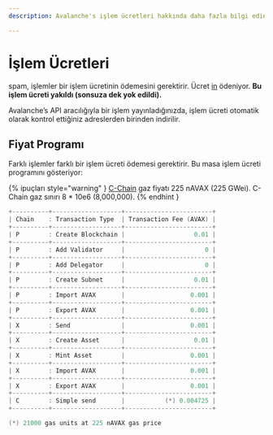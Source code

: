 ```yaml
---
description: Avalanche's işlem ücretleri hakkında daha fazla bilgi edin.

---
```


# İşlem Ücretleri

spam, işlemler bir işlem ücretinin ödemesini gerektirir. Ücret [in](../../#avalanche-avax-token) ödeniyor. **Bu işlem ücreti yakıldı (sonsuza dek yok edildi).**

Avalanche’s API aracılığıyla bir işlem yayınladığınızda, işlem ücreti otomatik olarak kontrol ettiğiniz adreslerden birinden indirilir.

## Fiyat Programı

Farklı işlemler farklı bir işlem ücreti ödemesi gerektirir. Bu masa işlem ücreti programını gösteriyor:

{% ipuçları style="warning" } [C-Chain](./#contract-chain-c-chain) gaz fiyatı 225 nAVAX \(225 GWei\). C-Chain gaz sınırı 8 \* 10e6 \(8,000,000\). {% endhint }

```cpp
+----------+-------------------+------------------------+
| Chain    : Transaction Type  | Transaction Fee (AVAX) |
+----------+-------------------+------------------------+
| P        : Create Blockchain |                   0.01 |
+----------+-------------------+------------------------+
| P        : Add Validator     |                      0 |
+----------+-------------------+------------------------+
| P        : Add Delegator     |                      0 |
+----------+-------------------+------------------------+
| P        : Create Subnet     |                   0.01 |
+----------+-------------------+------------------------+
| P        : Import AVAX       |                  0.001 |
+----------+-------------------+------------------------+
| P        : Export AVAX       |                  0.001 |
+----------+-------------------+------------------------+
| X        : Send              |                  0.001 |
+----------+-------------------+------------------------+
| X        : Create Asset      |                   0.01 |
+----------+-------------------+------------------------+
| X        : Mint Asset        |                  0.001 |
+----------+-------------------+------------------------+
| X        : Import AVAX       |                  0.001 |
+----------+-------------------+------------------------+
| X        : Export AVAX       |                  0.001 |
+----------+-------------------+------------------------+
| C        : Simple send       |           (*) 0.004725 |
+----------+-------------------+------------------------+

(*) 21000 gas units at 225 nAVAX gas price
```

